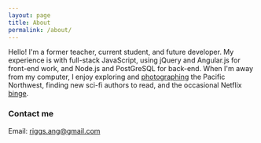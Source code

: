 ```yaml
---
layout: page
title: About
permalink: /about/
---
```


Hello! I'm a former teacher, current student, and future developer. My experience is with full-stack JavaScript, using jQuery and Angular.js for front-end work, and Node.js and PostGreSQL for back-end.
When I'm away from my computer, I enjoy exploring and [photographing](https://angelariggs.exposure.co/) the Pacific Northwest, finding new sci-fi authors to read, and the occasional Netflix [binge](https://en.wikipedia.org/wiki/Battlestar_Galactica_(2004_TV_series)).

### Contact me

Email: [riggs.ang@gmail.com](mailto:riggs.ang@gmail.com)  